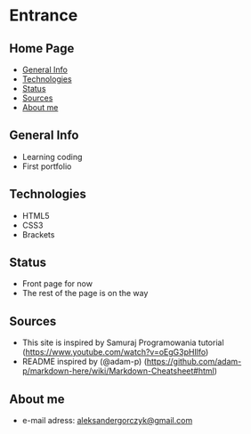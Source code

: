 # Entrance
## Home Page
* [General Info](#general-info)
* [Technologies](#technologies)
* [Status](#status)
* [Sources](#sources)
* [About me](#about-me)

## General Info
- Learning coding
- First portfolio

## Technologies
- HTML5 
- CSS3
- Brackets

## Status
- Front page for now
- The rest of the page is on the way

## Sources
- This site is inspired by Samuraj Programowania tutorial (https://www.youtube.com/watch?v=oEgG3pHIlfo)
- README inspired by (@adam-p) (https://github.com/adam-p/markdown-here/wiki/Markdown-Cheatsheet#html)

## About me
- e-mail adress: aleksandergorczyk@gmail.com


 

